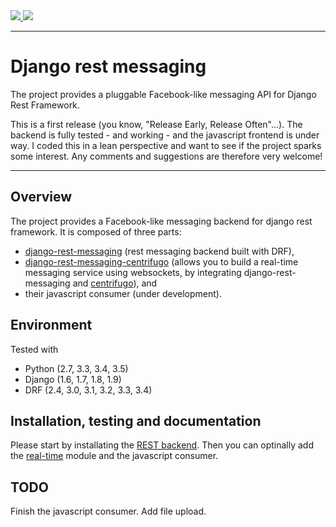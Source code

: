 <div class="badges">
    <a href="http://travis-ci.org/raphaelgyory/django-rest-messaging">
        <img src="https://travis-ci.org/raphaelgyory/django-rest-messaging.svg?branch=master">
    </a>
    <a href="https://pypi.python.org/pypi/django-rest-messaging">
        <img src="https://img.shields.io/pypi/v/django-rest-messaging.svg">
    </a>
</div>

---

# Django rest messaging

The project provides a pluggable Facebook-like messaging API for Django Rest Framework.

This is a first release (you know, "Release Early, Release Often"...). The backend is fully tested - and working - and the javascript frontend is under way.
I coded this in a lean perspective and want to see if the project sparks some interest. Any comments and suggestions are therefore very welcome!

---

## Overview

The project provides a Facebook-like messaging backend for django rest framework. It is composed of three parts: 

* [django-rest-messaging](http://tox.readthedocs.org/en/latest/) (rest messaging backend built with DRF),
* [django-rest-messaging-centrifugo](http://tox.readthedocs.org/en/latest/) (allows you to build a real-time messaging service using websockets, by integrating django-rest-messaging and [centrifugo](https://github.com/centrifugal/centrifugo)), and 
* their javascript consumer (under development).

## Environment

Tested with

* Python (2.7, 3.3, 3.4, 3.5)
* Django (1.6, 1.7, 1.8, 1.9)
* DRF (2.4, 3.0, 3.1, 3.2, 3.3, 3.4)

## Installation, testing and documentation

Please start by installating the [REST backend](/django-rest-messaging/). Then you can optinally add the [real-time](/django-rest-messaging-centrifugo/) module and the javascript consumer. 

## TODO

Finish the javascript consumer.
Add file upload.
